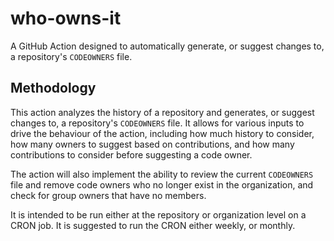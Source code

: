 # who-owns-it

A GitHub Action designed to automatically generate, or suggest changes to, a repository's `CODEOWNERS` file.

## Methodology

This action analyzes the history of a repository and generates, or suggest changes to, a repository's `CODEOWNERS` file. It allows for various inputs to drive the behaviour of the action, including how much history to consider, how many owners to suggest based on contributions, and how many contributions to consider before suggesting a code owner.

The action will also implement the ability to review the current `CODEOWNERS` file and remove code owners who no longer exist in the organization, and check for group owners that have no members.

It is intended to be run either at the repository or organization level on a CRON job. It is suggested to run the CRON either weekly, or monthly.
